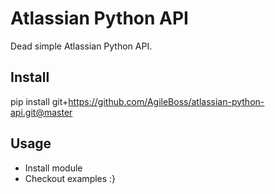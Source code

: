 Atlassian Python API
====================

Dead simple Atlassian Python API.


Install
-------

pip install git+https://github.com/AgileBoss/atlassian-python-api.git@master


Usage
-----

* Install module
* Checkout examples :}

